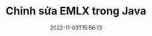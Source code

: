 ---
############################# Static ############################
layout: "auto-gen-editor"
date: 2022-11-03T15:56:13
draft: false
otherformats: doc docx docm dotx rtf xls xlsx xlsm ppt pptx pptm mobi epub html mhtml txt xml eml mbox msg

############################# Head ############################
head_title: "EMLX Editor - Chỉnh sửa EMLX trong Java"
head_description: "Làm cách nào để chỉnh sửa EMLX trong Java bằng một vài dòng mã? Sử dụng API xử lý tài liệu GroupDocs để chỉnh sửa, cập nhật và lưu hơn 30 định dạng tệp."

############################# Header ############################
title: "Chỉnh sửa EMLX trong Java"
description: "Chỉnh sửa EMLX hiệu quả và mạnh mẽ bằng cách sử dụng GroupDocs.Editor phía máy chủ cho các API Java mà không cần sử dụng bất kỳ phần mềm nào như Microsoft hoặc Open Office."
bg_image: "https://cms.admin.containerize.com/templates/aspose/App_Themes/V3/images/bg/header1.png"
bg_overlay: false
button:
    enable: true
    icon: "fas fa-arrow-down"
    label: "Tải xuống bản dùng thử miễn phí"
    link: "https://downloads.groupdocs.com/editor/java"

############################# SubMenu ############################
submenu:
    enable: true

    left:
        img_alt: "GroupDocs.Editor for Java"
        image: "https://cms.admin.containerize.com/templates/groupdocs/images/product-logos/90x90-noborder/groupdocs-editor-java.png"
        product: "GroupDocs.Editor"
        platform: "Java"

    middle:
        button:

            # button loop
            - link: "https://apireference.groupdocs.com/editor/java"
              text: "Tham chiếu API"

            # button loop
            - link: "https://github.com/groupdocs-editor"
              text: "Ví dụ về mã"

            # button loop
            - link: "https://products.groupdocs.app/editor/family"
              text: "Bản trình diễn trực tiếp"

            # button loop
            - link: "https://purchase.groupdocs.com/pricing/editor/java"
              text: "Định giá"

    right:
        link_download: "https://downloads.groupdocs.com/editor"
        link_learn: "https://docs.groupdocs.com/editor/java"
        link_buy: "https://purchase.groupdocs.com"

############################# About ############################
about:
    enable: true
    title: "Giới thiệu về API GroupDocs.Editor for Java"
    content: |
        API [GroupDocs.Editor for Java] (/vi / editor / java /) là một lựa chọn đúng đắn để chỉnh sửa tài liệu và bản trình bày Microsoft Word, Excel, PowerPoint, Open Office. GroupDocs.Editor là một API độc lập phù hợp với hệ thống phía máy chủ và hệ thống back-end nơi yêu cầu hiệu suất cao. Nó không phụ thuộc vào bất kỳ phần mềm nào như Microsoft hoặc Open Office.

############################# Steps ############################
steps:
    enable: true
    title_left: "Các bước chỉnh sửa EMLX trong Java"
    content_left: |
        [GroupDocs.Editor for Java] (/vi / editor / java /) cung cấp một cách dễ dàng và đơn giản để nhà phát triển chỉnh sửa tệp EMLX bằng một vài dòng mã.
        * Tạo một phiên bản của lớp `Editor` với đường dẫn tệp bắt buộc hoặc luồng byte và tải tệp EMLX
        * Tạo và đặt phiên bản lớp `EmailEditOptions` cho định dạng tệp EMLX
        * Gọi phương thức `Editor.Edit ()` và lấy tài liệu EMLX ở định dạng HTML có thể chỉnh sửa dễ dàng bằng bất kỳ trình soạn thảo WYSIWYG nào.
        * Gọi phương thức `Editor.Save ()` và lưu tệp EMLX đã chỉnh sửa bằng cách sử dụng lớp `EmailSaveOptions`

        
    title_right: "yêu cầu hệ thống"
    content_right: |
        Chỉnh sửa tài liệu cơ bản với API GroupDocs.Editor for Java có thể được thực hiện bằng cách triển khai một vài bước đơn giản. API của chúng tôi được hỗ trợ trên tất cả các nền tảng và hệ điều hành chính. Trước khi thực hiện mã bên dưới, hãy đảm bảo rằng bạn đã cài đặt các điều kiện tiên quyết sau trên hệ thống của mình.

        * Hệ điều hành: Microsoft Windows, Linux, MacOS
        * Môi trường phát triển: NetBeans, IntelliJ IDEA, Eclipse
        * Các khuôn khổ: Java 7 (1.7) and above
        * Tải xuống phiên bản mới nhất của GroupDocs.Editor for Java từ [Maven] (https://repository.groupdocs.com/editor/)
        
    code: |        
        ```java
        // Load the EMLX file into Editor
        Editor editor = new Editor("source.emlx");

        // Create and adjust the edit options
        EmailEditOptions editOptions = new EmailEditOptions();

        // Open input EMLX document for edit — obtain an intermediate document, that can be edited
        EditableDocument beforeEdit = editor.edit(editOptions);

        // Grab EMLX document content and associated resources from editable document
        string content = beforeEdit.getEmbeddedHtml();

        // Send the content to WYSIWYG-editor, edit it there, and send edited content back to the server-side
        // This step simulates a such operation
        string updatedContent = content.replace("project", "Edited project");

        // Grab edited content and resources from WYSIWYG-editor and create a new EditableDocument instance from it
        EditableDocument afterEdit = EditableDocument.fromMarkup(updatedContent, null);

        // Create a save options
        EmailSaveOptions saveOptions = new EmailSaveOptions();

        // Save edited EMLX document to the file
        editor.save(afterEdit, "edited.emlx", saveOptions);
        ```
        
############################# Demos ############################
demos:
    enable: true
    title: "Bản trình diễn trực tiếp của EMLX Editor"
    content: |
        Chỉnh sửa EMLX ngay bây giờ bằng cách truy cập trang web [GroupDocs.Editor Live Demos] (https://products.groupdocs.app/editor/family) trang web.
        Bản demo trực tiếp có những lợi ích sau
        
############################# More Formats ############################
more_formats:
    enable: true
    title: "Các trình chỉnh sửa được hỗ trợ khác"
    content: |
        Bạn cũng có thể chỉnh sửa các định dạng tệp khác. Vui lòng xem danh sách đầy đủ bên dưới.


############################# Back to top ###############################
back_to_top:
    enable: true
---